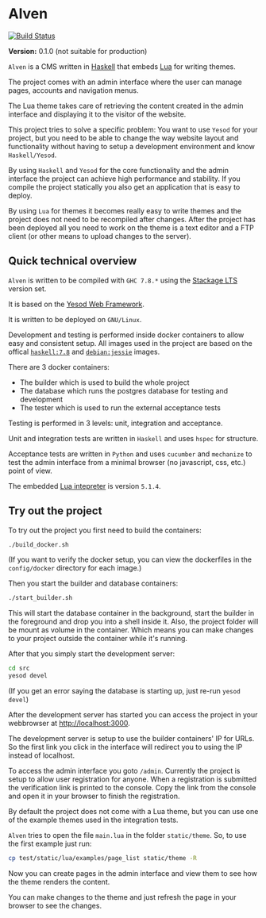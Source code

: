 # Alven

[![Build Status](https://travis-ci.org/rzetterberg/alven.svg?branch=master)](https://travis-ci.org/rzetterberg/alven)

**Version:** 0.1.0 (not suitable for production)

`Alven` is a CMS written in [Haskell](https://www.haskell.org) that embeds
[Lua](http://www.lua.org) for writing themes.

The project comes with an admin interface where the user can manage pages,
accounts and navigation menus. 

The Lua theme takes care of retrieving the content created in the admin
interface and displaying it to the visitor of the website.

This project tries to solve a specific problem: You want to use `Yesod` for your
project, but you need to be able to change the way website layout and functionality
without having to setup a development environment and know `Haskell/Yesod`.

By using `Haskell` and `Yesod` for the core functionality and the admin
interface the project can achieve high performance and stability. If you compile
the project statically you also get an application that is easy to deploy.

By using `Lua` for themes it becomes really easy to write themes and the project
does not need to be recompiled after changes. After the project has been
deployed all you need to work on the theme is a text editor and a FTP client
(or other means to upload changes to the server).

## Quick technical overview

`Alven` is written to be compiled with `GHC 7.8.*` using the
[Stackage LTS](https://www.stackage.org/) version set.

It is based on the [Yesod Web Framework](http://www.yesodweb.com/).

It is written to be deployed on `GNU/Linux`.

Development and testing is performed inside docker containers to allow easy
and consistent setup. All images used in the project are based on the offical
[`haskell:7.8`](https://registry.hub.docker.com/_/haskell/) and 
[`debian:jessie`](https://registry.hub.docker.com/_/debian/) images.

There are 3 docker containers:

- The builder which is used to build the whole project
- The database which runs the postgres database for testing and development
- The tester which is used to run the external acceptance tests

Testing is performed in 3 levels: unit, integration and acceptance.

Unit and integration tests are written in `Haskell` and uses `hspec` for
structure.

Acceptance tests are written in `Python` and uses `cucumber` and `mechanize` to
test the admin interface from a minimal browser (no javascript, css, etc.)
point of view.

The embedded [Lua intepreter](http://www.lua.org/manual/5.1/) is version `5.1.4`.

## Try out the project

To try out the project you first need to build the containers:

```bash
./build_docker.sh
```

(If you want to verify the docker setup, you can view the
dockerfiles in the `config/docker` directory for each image.)

Then you start the builder and database containers:

```bash
./start_builder.sh
```

This will start the database container in the background, start the builder
in the foreground and drop you into a shell inside it. Also, the project
folder will be mount as volume in the container. Which means you can make
changes to your project outside the container while it's running.

After that you simply start the development server:

```bash
cd src
yesod devel
```

(If you get an error saying the database is starting up, just re-run
`yesod devel`)

After the development server has started you can access the project in your
webbrowser at [http://localhost:3000](http://localhost:3000).

The development server is setup to use the builder containers' IP for URLs. So
the first link you click in the interface will redirect you to using the IP
instead of localhost.

To access the admin interface you goto `/admin`. Currently the project is setup
to allow user registration for anyone. When a registration is submitted the
verification link is printed to the console. Copy the link from the console and
open it in your browser to finish the registration.

By default the project does not come with a Lua theme, but you can use one of
the example themes used in the integration tests.

`Alven` tries to open the file `main.lua` in the folder `static/theme`. So, to
use the first example just run:

```bash
cp test/static/lua/examples/page_list static/theme -R
```

Now you can create pages in the admin interface and view them to see how the
theme renders the content.

You can make changes to the theme and just refresh the page in your browser
to see the changes.
